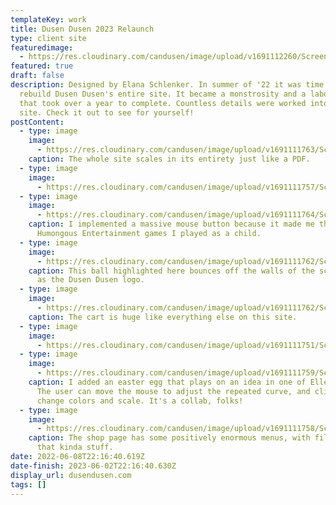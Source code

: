 ```yaml
---
templateKey: work
title: Dusen Dusen 2023 Relaunch
type: client site
featuredimage:
  - https://res.cloudinary.com/candusen/image/upload/v1691112260/Screenshot_2023-08-03_at_9.24.01_PM_gvrr9z.png
featured: true
draft: false
description: Designed by Elana Schlenker. In summer of '22 it was time to
  rebuild Dusen Dusen's entire site. It became a monstrosity and a labor of love
  that took over a year to complete. Countless details were worked into the
  site. Check it out to see for yourself!
postContent:
  - type: image
    image:
      - https://res.cloudinary.com/candusen/image/upload/v1691111763/Screenshot_2023-08-03_at_9.12.10_PM_n2kac2.png
    caption: The whole site scales in its entirety just like a PDF.
  - type: image
    image:
      - https://res.cloudinary.com/candusen/image/upload/v1691111757/Screenshot_2023-08-03_at_9.13.19_PM_ksycqb.png
  - type: image
    image:
      - https://res.cloudinary.com/candusen/image/upload/v1691111764/Screenshot_2023-08-03_at_9.12.48_PM_rorpia.png
    caption: I implemented a massive mouse button because it made me think of old
      Humongous Entertainment games I played as a child.
  - type: image
    image:
      - https://res.cloudinary.com/candusen/image/upload/v1691111762/Screenshot_2023-08-03_at_9.13.05_PM_iqkmwd.png
    caption: This ball highlighted here bounces off the walls of the screen, as well
      as the Dusen Dusen logo.
  - type: image
    image:
      - https://res.cloudinary.com/candusen/image/upload/v1691111762/Screenshot_2023-08-03_at_9.14.13_PM_fzokkc.png
    caption: The cart is huge like everything else on this site.
  - type: image
    image:
      - https://res.cloudinary.com/candusen/image/upload/v1691111751/Screenshot_2023-08-03_at_9.14.27_PM_lhtprl.png
  - type: image
    image:
      - https://res.cloudinary.com/candusen/image/upload/v1691111759/Screenshot_2023-08-03_at_9.14.49_PM_jga6iq.png
    caption: I added an easter egg that plays on an idea in one of Ellen's patterns.
      The user can move the mouse to adjust the repeated curve, and click to
      change colors and scale. It's a collab, folks!
  - type: image
    image:
      - https://res.cloudinary.com/candusen/image/upload/v1691111758/Screenshot_2023-08-03_at_9.13.47_PM_fyo4a8.png
    caption: The shop page has some positively enormous menus, with filters and all
      that kinda stuff.
date: 2022-06-08T22:16:40.619Z
date-finish: 2023-06-02T22:16:40.630Z
display_url: dusendusen.com
tags: []
---
```

